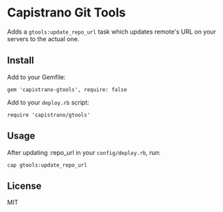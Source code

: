 # Capistrano Git Tools

Adds a `gtools:update_repo_url` task which updates remote's URL on your servers to the actual one.

## Install

Add to your Gemfile:

    gem 'capistrano-gtools', require: false

Add to your `deploy.rb` script:

    require 'capistrano/gtools'

## Usage

After updating :repo_url in your `config/deploy.rb`, run:

    cap gtools:update_repo_url

## License

MIT
